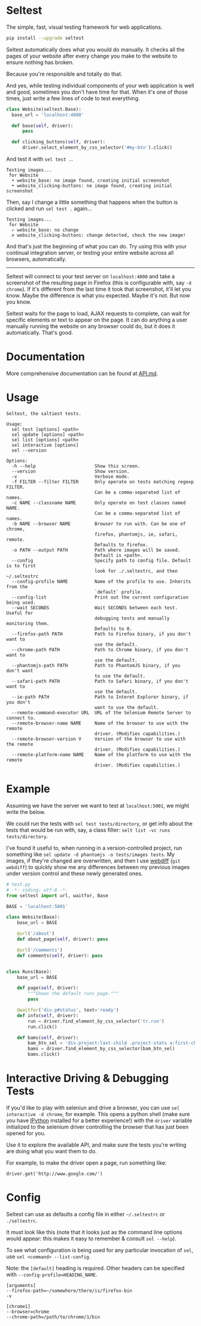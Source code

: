 # Seltest

The simple, fast, visual testing framework for web applications.

```bash
pip install --upgrade seltest
```

Seltest automatically does what you would do manually. It checks all the pages
of your website after every change you make to the website to ensure nothing has
broken.

Because you're responsible and totally do that.

And yes, while testing individual components of your web application is well and
good, sometimes you don't have time for that. When it's one of those times, just
write a few lines of code to test everything.

```python
class Website(seltest.Base):
  base_url = 'localhost:4000'

  def base(self, driver):
      pass

  def clicking_buttons(self, driver):
      driver.select_element_by_css_selector('#my-btn').click()
```

And test it with `sel test .`.

```
Testing images...
 for Website
  • website_base: no image found, creating initial screenshot
  • website_clicking-buttons: no image found, creating initial screenshot
```

Then, say I change a little something that happens when the button is clicked
and run `sel test .` again...

```
Testing images...
 for Website
  ✓ website_base: no change
  ✗ website_clicking-buttons: change detected, check the new image!
```

And that's just the beginning of what you can do. Try using this with your
continual integration server, or testing your entire website across all
browsers, automatically.

---


Seltest will connect to your test server on `localhost:4000` and take a
screenshot of the resulting page in Firefox (this is configurable with, say `-d
chrome`). If it's different from the last time it took that screenshot, it'll
let you know. Maybe the difference is what you expected. Maybe it's not. But now
you know.

Seltest waits for the page to load, AJAX requests to complete, can wait for
specific elements or text to appear on the page. It can do anything a user
manually running the website on any browser could do, but it does it
automatically. That's good.

# Documentation

More comprehensive documentation can be found at [API.md](API.md).

# Usage

```
Seltest, the saltiest tests.

Usage:
  sel test [options] <path>
  sel update [options] <path>
  sel list [options] <path>
  sel interactive [options]
  sel --version

Options:
  -h --help                      Show this screen.
  --version                      Show version.
  -v                             Verbose mode.
  -f FILTER --filter FILTER      Only operate on tests matching regexp FILTER.
                                 Can be a comma-separated list of names.
  -c NAME --classname NAME       Only operate on test classes named NAME.
                                 Can be a comma-separated list of names.
  -b NAME --browser NAME         Browser to run with. Can be one of chrome,
                                 firefox, phantomjs, ie, safari, remote.
                                 Defaults to firefox.
  -o PATH --output PATH          Path where images will be saved.
                                 Default is <path>.
  --config                       Specify path to config file. Default is to first
                                 look for ./.seltestrc, and then ~/.seltestrc
  --config-profile NAME          Name of the profile to use. Inherits from the
                                 `default` profile.
  --config-list                  Print out the current configuration being used.
  --wait SECONDS                 Wait SECONDS between each test. Useful for
                                 debugging tests and manually monitoring them.
                                 Defaults to 0.
  --firefox-path PATH            Path to Firefox binary, if you don't want to
                                 use the default.
  --chrome-path PATH             Path to Chrome binary, if you don't want to
                                 use the default.
  --phantomjs-path PATH          Path to PhantomJS binary, if you don't want
                                 to use the default.
  --safari-path PATH             Path to Safari binary, if you don't want to
                                 use the default.
  --ie-path PATH                 Path to Interet Explorer binary, if you don't
                                 want to use the default.
  --remote-command-executor URL  URL of the Selenium Remote Server to connect to.
  --remote-browser-name NAME     Name of the browser to use with the remote
                                 driver. (Modifies capabilities.)
  --remote-browser-version V     Version of the browser to use with the remote
                                 driver. (Modifies capabilities.)
  --remote-platform-name NAME    Name of the platform to use with the remote
                                 driver. (Modifies capabilities.)
```

# Example

Assuming we have the server we want to test at `localhost:5001`, we might write the below.

We could run the tests with `sel test tests/directory`, or get info about the
tests that would be run with, say, a class filter:
`selt list -vc runs tests/directory`.

I've found it useful to, when running in a version-controlled project, run
something like `sel update -d phantomjs -o tests/images tests`. My images, if
they're changed are overwritten, and then I use
[webdiff](https://github.com/danvk/webdiff) (`git webdiff`) to quickly show me
any differences between my previous images under version control and these newly
generated ones.

```python
# test.py
# -*- coding: utf-8 -*-
from seltest import url, waitfor, Base

BASE = 'localhost:5001'

class Website(Base):
    base_url = BASE

    @url('/about')
    def about_page(self, driver): pass

    @url('/comments')
    def comments(self, driver): pass


class Runs(Base):
    base_url = BASE

    def page(self, driver):
        """Shows the default runs page."""
        pass

    @waitfor('div.p#status', text='ready')
    def info(self, driver):
        run = driver.find_element_by_css_selector('tr.run')
        run.click()

    def bams(self, driver):
        bam_btn_sel = 'div.project:last-child .project-stats a:first-child'
        bams = driver.find_element_by_css_selector(bam_btn_sel)
        bams.click()
````


# Interactive Driving & Debugging Tests

If you'd like to play with seleniun and drive a browser, you can use `sel
interactive -d chrome`, for example. This opens a python shell (make sure you
have [IPython](http://ipython.org/) installed for a better experience!) with the
`driver` variable initialized to the selenium driver controlling the browser
that has just been opened for you.

Use it to explore the available API, and make sure the tests you're writing are
doing what you want them to do.

For example, to make the driver open a page, run something like:

```
driver.get('http://www.google.com/')
```


# Config

Seltest can use as defaults a config file in either `~/.seltestrc` or `./seltestrc`.

It must look like this (note that it looks just as the command line options
would appear: this makes it easy to remember & consult `sel --help`).

To see what configuration is being used for any particular invocation of `sel`,
use `sel <command> --list-config`.

Note: the `[default]` heading is required. Other headers can be specified with
`--config-profile=HEADING_NAME`.

```
[arguments]
--firefox-path=~/somewhere/there/is/firefox-bin
-v

[chrome1]
--browser=chrome
--chrome-path=/path/to/chrome/1/bin
```

